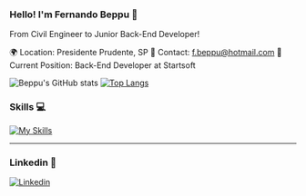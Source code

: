 ### Hello! I'm Fernando Beppu 🤙

From Civil Engineer to Junior Back-End Developer!

🌍 Location: Presidente Prudente, SP
📧 Contact: f.beppu@hotmail.com
💼 Current Position: Back-End Developer at Startsoft

![Beppu's GitHub stats](https://github-readme-stats.vercel.app/api?username=feebeppu&show_icons=true&theme=dracula)
[![Top Langs](https://github-readme-stats.vercel.app/api/top-langs/?username=feebeppu)](https://github.com/anuraghazra/github-readme-stats)

### Skills 💻
[![My Skills](https://skillicons.dev/icons?i=nestjs,ts,js,postgres,docker,aws,kubernetes)](https://skillicons.dev)

<hr></hr>

### Linkedin 🔗

[![Linkedin](https://skillicons.dev/icons?i=linkedin)](https://www.linkedin.com/in/fernando-beppu-6b20a4199/)
